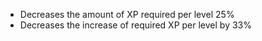 - Decreases the amount of XP required per level 25%
- Decreases the increase of required XP per level by 33%
